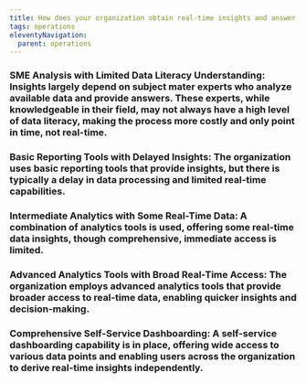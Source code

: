 ```yaml
---
title: How does your organization obtain real-time insights and answer business-related questions?
tags: operations
eleventyNavigation:
  parent: operations
---
```


### **SME Analysis with Limited Data Literacy Understanding**: Insights largely depend on subject mater experts who analyze available data and provide answers. These experts, while knowledgeable in their field, may not always have a high level of data literacy, making the process more costly and only point in time, not real-time.

### **Basic Reporting Tools with Delayed Insights:** The organization uses basic reporting tools that provide insights, but there is typically a delay in data processing and limited real-time capabilities.

### **Intermediate Analytics with Some Real-Time Data:** A combination of analytics tools is used, offering some real-time data insights, though comprehensive, immediate access is limited.

### **Advanced Analytics Tools with Broad Real-Time Access:** The organization employs advanced analytics tools that provide broader access to real-time data, enabling quicker insights and decision-making.

### **Comprehensive Self-Service Dashboarding:** A self-service dashboarding capability is in place, offering wide access to various data points and enabling users across the organization to derive real-time insights independently.
